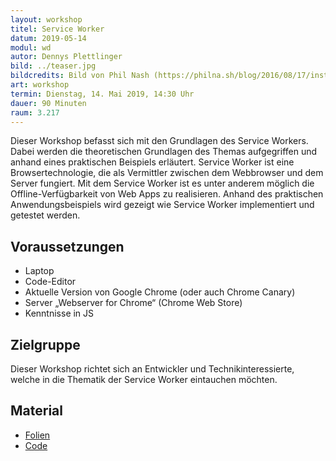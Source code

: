 ```yaml
---
layout: workshop
titel: Service Worker
datum: 2019-05-14
modul: wd
autor: Dennys Plettlinger
bild: ../teaser.jpg
bildcredits: Bild von Phil Nash (https://philna.sh/blog/2016/08/17/install-a-service-worker-declaratively/)
art: workshop
termin: Dienstag, 14. Mai 2019, 14:30 Uhr
dauer: 90 Minuten
raum: 3.217
---
```



Dieser Workshop befasst sich mit den Grundlagen des Service Workers. Dabei werden die theoretischen Grundlagen des Themas aufgegriffen und anhand eines praktischen Beispiels erläutert. Service Worker ist eine Browsertechnologie, die als Vermittler zwischen dem Webbrowser und dem Server fungiert. Mit dem Service Worker ist es unter anderem möglich die Offline-Verfügbarkeit von Web Apps zu realisieren. Anhand des praktischen Anwendungsbeispiels wird gezeigt wie Service Worker implementiert und getestet werden.

## Voraussetzungen
 - Laptop
 - Code-Editor
 - Aktuelle Version von Google Chrome (oder auch Chrome Canary)
 - Server „Webserver for Chrome“ (Chrome Web Store)
 - Kenntnisse in JS


## Zielgruppe
Dieser Workshop richtet sich an Entwickler und Technikinteressierte, welche in die Thematik der Service Worker eintauchen möchten.

## Material
- [Folien](../material/service-worker_folien.pdf)
- [Code](../material/NewsPWA.zip)
